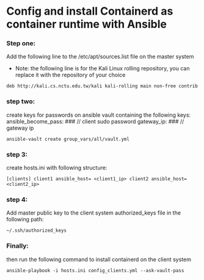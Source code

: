 
# Config and install Containerd as container runtime with Ansible


### Step one:

Add the following line to the /etc/apt/sources.list file on the master system

* Note: the following line is for the Kali Linux rolling repository, you can replace it with the repository of your choice

``
deb http://kali.cs.nctu.edu.tw/kali kali-rolling main non-free contrib
``

### step two:

create keys for passwords on ansible vault containing the following keys:
ansible_become_pass: ###     // client sudo password
gateway_ip: ###     // gateway ip

``
ansible-vault create group_vars/all/vault.yml
``

### step 3:

create hosts.ini with following structure:

``
[clients]
client1 ansible_host= <client1_ip>
client2 ansible_host= <client2_ip>
``

### step 4:

Add master public key to the client system authorized_keys file in the following path:

``
~/.ssh/authorized_keys
``

### Finally:

then run the following command to install containerd on the client system

``
ansible-playbook -i hosts.ini config_clients.yml --ask-vault-pass
``
